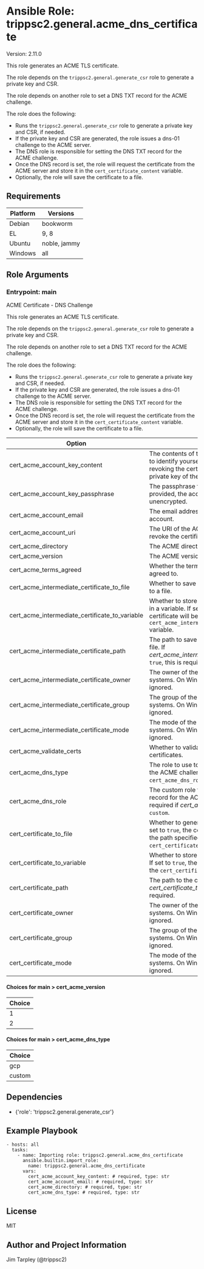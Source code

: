 <!-- BEGIN_ANSIBLE_DOCS -->
# Ansible Role: trippsc2.general.acme_dns_certificate
Version: 2.11.0

This role generates an ACME TLS certificate.

The role depends on the `trippsc2.general.generate_csr` role to generate a private key and CSR.

The role depends on another role to set a DNS TXT record for the ACME challenge.

The role does the following:
  - Runs the `trippsc2.general.generate_csr` role to generate a private key and CSR, if needed.
  - If the private key and CSR are generated, the role issues a dns-01 challenge to the ACME server.
  - The DNS role is responsible for setting the DNS TXT record for the ACME challenge.
  - Once the DNS record is set, the role will request the certificate from the ACME server and store it in the `cert_certificate_content` variable.
  - Optionally, the role will save the certificate to a file.



## Requirements

| Platform | Versions |
| -------- | -------- |
| Debian | bookworm |
| EL | 9, 8 |
| Ubuntu | noble, jammy |
| Windows | all |

## Role Arguments


### Entrypoint: main

ACME Certificate - DNS Challenge

This role generates an ACME TLS certificate.

The role depends on the `trippsc2.general.generate_csr` role to generate a private key and CSR.

The role depends on another role to set a DNS TXT record for the ACME challenge.

The role does the following:
  - Runs the `trippsc2.general.generate_csr` role to generate a private key and CSR, if needed.
  - If the private key and CSR are generated, the role issues a dns-01 challenge to the ACME server.
  - The DNS role is responsible for setting the DNS TXT record for the ACME challenge.
  - Once the DNS record is set, the role will request the certificate from the ACME server and store it in the `cert_certificate_content` variable.
  - Optionally, the role will save the certificate to a file.


|Option|Description|Type|Required|Default|
|---|---|---|---|---|
| cert_acme_account_key_content | The contents of the account key. This is used to identify yourself to the ACME server when revoking the certificate, as opposed to the private key of the certificate. | str | yes |  |
| cert_acme_account_key_passphrase | The passphrase for the account key. If not provided, the account key is assumed to be unencrypted. | str | no |  |
| cert_acme_account_email | The email address to use for the ACME account. | str | yes |  |
| cert_acme_account_uri | The URI of the ACME account. This is used to revoke the certificate. | str | no |  |
| cert_acme_directory | The ACME directory URL. | str | yes |  |
| cert_acme_version | The ACME version to use. | int | no | 2 |
| cert_acme_terms_agreed | Whether the terms of service should be agreed to. | bool | no |  |
| cert_acme_intermediate_certificate_to_file | Whether to save the intermediate certificate to a file. | bool | no | True |
| cert_acme_intermediate_certificate_to_variable | Whether to store the intermediate certificate in a variable. If set to `true`, the intermediate certificate will be stored in the `cert_acme_intermediate_certificate_content` variable. | bool | no | False |
| cert_acme_intermediate_certificate_path | The path to save the intermediate certificate file. If *cert_acme_intermediate_certificate_to_file* is `true`, this is required. | path | no |  |
| cert_acme_intermediate_certificate_owner | The owner of the certificate on Linux systems. On Windows systems, this is ignored. | str | no | root |
| cert_acme_intermediate_certificate_group | The group of the certificate on Linux systems. On Windows systems, this is ignored. | str | no | root |
| cert_acme_intermediate_certificate_mode | The mode of the certificate on Linux systems. On Windows systems, this is ignored. | str | no | 0644 |
| cert_acme_validate_certs | Whether to validate the ACME server certificates. | bool | no | True |
| cert_acme_dns_type | The role to use to set the DNS TXT record for the ACME challenge. If set to `custom`, the `cert_acme_dns_role` variable must be defined. | str | yes |  |
| cert_acme_dns_role | The custom role to use to set the DNS TXT record for the ACME challenge. This is required if *cert_acme_dns_type* is set to `custom`. | str | no |  |
| cert_certificate_to_file | Whether to generate the certificate to a file. If set to `true`, the certificate will be stored at the path specified in the `cert_certificate_path` variable. | bool | no | True |
| cert_certificate_to_variable | Whether to store the certificate in a variable. If set to `true`, the certificate will be stored in the `cert_certificate_content` variable. | bool | no | False |
| cert_certificate_path | The path to the certificate file to generate. If *cert_certificate_to_file* is `true`, this is required. | path | no |  |
| cert_certificate_owner | The owner of the certificate on Linux systems. On Windows systems, this is ignored. | str | no | root |
| cert_certificate_group | The group of the certificate on Linux systems. On Windows systems, this is ignored. | str | no | root |
| cert_certificate_mode | The mode of the certificate on Linux systems. On Windows systems, this is ignored. | str | no | 0644 |

#### Choices for main > cert_acme_version

|Choice|
|---|
| 1 |
| 2 |

#### Choices for main > cert_acme_dns_type

|Choice|
|---|
| gcp |
| custom |



## Dependencies
- {'role': 'trippsc2.general.generate_csr'}

## Example Playbook

```
- hosts: all
  tasks:
    - name: Importing role: trippsc2.general.acme_dns_certificate
      ansible.builtin.import_role:
        name: trippsc2.general.acme_dns_certificate
      vars:
        cert_acme_account_key_content: # required, type: str
        cert_acme_account_email: # required, type: str
        cert_acme_directory: # required, type: str
        cert_acme_dns_type: # required, type: str
```

## License

MIT

## Author and Project Information
Jim Tarpley (@trippsc2)

<!-- END_ANSIBLE_DOCS -->
